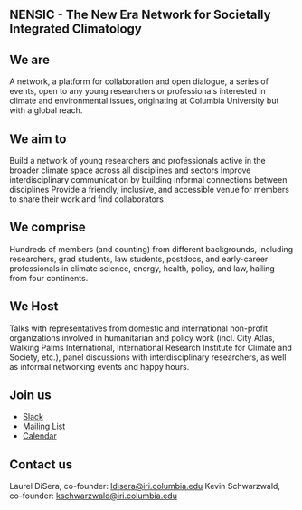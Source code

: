 ## NENSIC - The New Era Network for Societally Integrated Climatology

## We are
A network, a platform for collaboration and open dialogue, a series of events, open to any young researchers or professionals interested in climate and environmental issues, originating at Columbia University but with a global reach.

## We aim to 
Build a network of young researchers and professionals active in the broader climate space across all disciplines and sectors
Improve interdisciplinary communication by building informal connections between disciplines
Provide a friendly, inclusive, and accessible venue for members to share their work and find collaborators
## We comprise
Hundreds of members (and counting) from different backgrounds, including researchers, grad students, law students, postdocs, and early-career professionals in climate science, energy, health, policy, and law, hailing from four continents.

## We Host
Talks with representatives from domestic and international non-profit organizations involved in humanitarian and policy work (incl. City Atlas, Walking Palms International, International Research Institute for Climate and Society, etc.), panel discussions with interdisciplinary researchers, as well as informal networking events and happy hours.

## Join us
- [Slack](https://join.slack.com/t/nensic/shared_invite/zt-fk91kfac-cW8dlSHtWMF4VgmQSY7OCw)
- [Mailing List](https://lists.columbia.edu/mailman/listinfo/nensic)
- [Calendar](https://docs.google.com/spreadsheets/?usp=sheets_ald&authuser=1)

## Contact us
Laurel DiSera, co-founder: ldisera@iri.columbia.edu
Kevin Schwarzwald, co-founder: kschwarzwald@iri.columbia.edu
